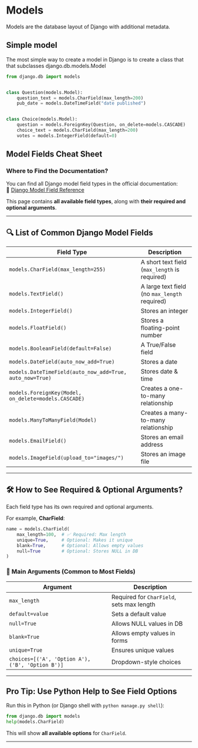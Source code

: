 # Models 

Models are the database layout of Django with additional metadata.


## Simple model

The most simple way to create a model in Django is to create a class that that subclasses django.db.models.Model

```python
from django.db import models


class Question(models.Model):
    question_text = models.CharField(max_length=200)
    pub_date = models.DateTimeField("date published")


class Choice(models.Model):
    question = models.ForeignKey(Question, on_delete=models.CASCADE)
    choice_text = models.CharField(max_length=200)
    votes = models.IntegerField(default=0)
```

## Model Fields Cheat Sheet

###  Where to Find the Documentation?

You can find all Django model field types in the official documentation:  
🔗 [Django Model Field Reference](https://docs.djangoproject.com/en/stable/ref/models/fields/)  

This page contains **all available field types**, along with **their required and optional arguments**.

---

## 🔍 List of Common Django Model Fields

| Field Type | Description |
|------------|-------------|
| `models.CharField(max_length=255)` | A short text field (`max_length` is required) |
| `models.TextField()` | A large text field (no `max_length` required) |
| `models.IntegerField()` | Stores an integer |
| `models.FloatField()` | Stores a floating-point number |
| `models.BooleanField(default=False)` | A True/False field |
| `models.DateField(auto_now_add=True)` | Stores a date |
| `models.DateTimeField(auto_now_add=True, auto_now=True)` | Stores date & time |
| `models.ForeignKey(Model, on_delete=models.CASCADE)` | Creates a one-to-many relationship |
| `models.ManyToManyField(Model)` | Creates a many-to-many relationship |
| `models.EmailField()` | Stores an email address |
| `models.ImageField(upload_to="images/")` | Stores an image file |

---

## 🛠 How to See Required & Optional Arguments?
Each field type has its own required and optional arguments.

For example, **CharField**:
```python
name = models.CharField(
    max_length=100,  # ✅ Required: Max length
    unique=True,     # Optional: Makes it unique
    blank=True,      # Optional: Allows empty values
    null=True        # Optional: Stores NULL in DB
)
```

### 📌 Main Arguments (Common to Most Fields)
| Argument | Description |
|----------|-------------|
| `max_length` | Required for `CharField`, sets max length |
| `default=value` | Sets a default value |
| `null=True` | Allows NULL values in DB |
| `blank=True` | Allows empty values in forms |
| `unique=True` | Ensures unique values |
| `choices=[('A', 'Option A'), ('B', 'Option B')]` | Dropdown-style choices |

---

## Pro Tip: Use Python Help to See Field Options
Run this in Python (or Django shell with `python manage.py shell`):
```python
from django.db import models
help(models.CharField)
```
This will show **all available options** for `CharField`.

---

